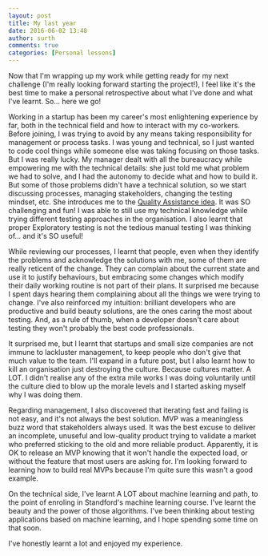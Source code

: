 ```yaml
---
layout: post
title: My last year
date: 2016-06-02 13:48
author: surth
comments: true
categories: [Personal lessons]
---
```

Now that I'm wrapping up my work while getting ready for my next challenge (I'm really looking forward starting the project!), I feel like it's the best time to make a personal retrospective about what I've done and what I've learnt. So... here we go!

Working in a startup has been my career's most enlightening experience by far, both in the technical field and how to interact with my co-workers. Before joining, I was trying to avoid by any means taking responsibility for management or process tasks. I was young and technical, so I just wanted to code cool things while someone else was taking focusing on those tasks. But I was really lucky. My manager dealt with all the bureaucracy while empowering me with the technical details: she just told me what problem we had to solve, and I had the autonomy to decide what and how to build it. But some of those problems didn't have a technical solution, so we start discussing processes, managing stakeholders, changing the testing mindset, etc. She introduces me to the [Quality Assistance idea](https://callmegino.wordpress.com/2016/04/26/quality-assistance-lessons-learned/). It was SO challenging and fun! I was able to still use my technical knowledge while trying different testing approaches in the organisation. I also learnt that proper Exploratory testing is not the tedious manual testing I was thinking of... and it's SO useful!

While reviewing our processes, I learnt that people, even when they identify the problems and acknowledge the solutions with me, some of them are really reticent of the change. They can complain about the current state and use it to justify behaviours, but embracing some changes which modify their daily working routine is not part of their plans. It surprised me because I spent days hearing them complaining about all the things we were trying to change. I've also reinforced my intuition: brilliant developers who are productive and build beauty solutions, are the ones caring the most about testing. And, as a rule of thumb, when a developer doesn't care about testing they won't probably the best code professionals.

It surprised me, but I learnt that startups and small size companies are not immune to lackluster management, to keep people who don't give that much value to the team. I'll expand in a future post, but I also learnt how to kill an organisation just destroying the culture. Because cultures matter. A LOT. I didn't realise any of the extra mile works I was doing voluntarily until the culture died to blow up the morale levels and I started asking myself why I was doing them.

Regarding management, I also discovered that iterating fast and failing is not easy, and it's not always the best solution. MVP was a meaningless buzz word that stakeholders always used. It was the best excuse to deliver an incomplete, unuseful and low-quality product trying to validate a market who preferred sticking to the old and more reliable product. Apparently, it is OK to release an MVP knowing that it won't handle the expected load, or without the feature that most users are asking for. I'm looking forward to learning how to build real MVPs because I'm quite sure this wasn't a good example.

On the technical side, I've learnt A LOT about machine learning and path, to the point of enroling in Standford's machine learning course. I've learnt the beauty and the power of those algorithms. I've been thinking about testing applications based on machine learning, and I hope spending some time on that soon.

I've honestly learnt a lot and enjoyed my experience.